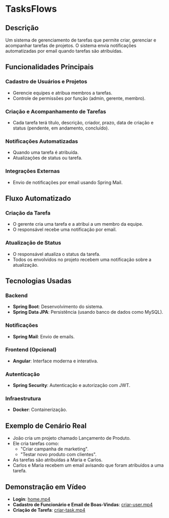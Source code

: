 # TasksFlows

## Descrição

Um sistema de gerenciamento de tarefas que permite criar, gerenciar e acompanhar tarefas de projetos. O sistema envia notificações automatizadas por email quando tarefas são atribuídas.

## Funcionalidades Principais

### Cadastro de Usuários e Projetos

- Gerencie equipes e atribua membros a tarefas.
- Controle de permissões por função (admin, gerente, membro).

### Criação e Acompanhamento de Tarefas

- Cada tarefa terá título, descrição, criador, prazo, data de criação e status (pendente, em andamento, concluído).

### Notificações Automatizadas

- Quando uma tarefa é atribuída.
- Atualizações de status ou tarefa.

### Integrações Externas

- Envio de notificações por email usando Spring Mail.

## Fluxo Automatizado

### Criação da Tarefa

- O gerente cria uma tarefa e a atribui a um membro da equipe.
- O responsável recebe uma notificação por email.

### Atualização de Status

- O responsável atualiza o status da tarefa.
- Todos os envolvidos no projeto recebem uma notificação sobre a atualização.

## Tecnologias Usadas

### Backend

- **Spring Boot**: Desenvolvimento do sistema.
- **Spring Data JPA**: Persistência (usando banco de dados como MySQL).

### Notificações

- **Spring Mail**: Envio de emails.

### Frontend (Opcional)

- **Angular**: Interface moderna e interativa.

### Autenticação

- **Spring Security**: Autenticação e autorização com JWT.

### Infraestrutura

- **Docker**: Containerização.

## Exemplo de Cenário Real

- João cria um projeto chamado Lançamento de Produto.
- Ele cria tarefas como:
  - "Criar campanha de marketing".
  - "Testar novo produto com clientes".
- As tarefas são atribuídas a Maria e Carlos.
- Carlos e Maria recebem um email avisando que foram atribuídos a uma tarefa.

## Demonstração em Vídeo

- **Login**: [home.mp4](./assets/home.mp4)
- **Cadastro de Funcionário e Email de Boas-Vindas**: [criar-user.mp4](./assets/criar-user.mp4)
- **Criação de Tarefa**: [criar-task.mp4](./assets/criar-task.mp4)
